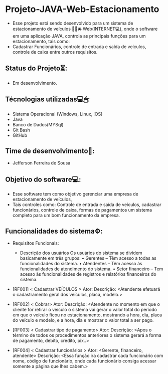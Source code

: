 # Projeto-JAVA-Web-Estacionamento
- Esse projeto está sendo desenvolvido para um sistema de estacionamento de veículos 🚗🛵🚘 Web(INTERNET💻),
onde o software em uma aplicação JAVA, controla as principais funções para um estacionamento, tais como:
- Cadastrar Funcionários, controle de entrada e saída de veículos, controle de caixa entre outros requisitos.

## Status do Projeto⏳:
- Em desenvolvimento.

## Técnologias utilizadas💻🖱:
- Sistema Operacional (Windows, Linux, IOS)
- Java
- Banco de Dados(MYSql)
- Git Bash
- GitHub

## Time de desenvolvimento📝:
- Jefferson Ferreira de Sousa
 
## Objetivo do software💻:
- Esse software tem como objetivo gerenciar uma empresa de estacionamento de veículos,
- Tais controles como:
Controle de entrada e saída de veículos, cadastrar funcionários, controle de caixa, formas de pagamentos um sistema completo
para um bom funcionamento da empresa.

## Funcionalidades do sistema⚙:
- Requisitos Funcionais:
  - Descrição dos usuários
     Os usuários do sistema se dividem basicamente em três grupos:
    • Gerentes – Têm acesso a todas as funcionalidades do sistema.
    • Atendentes – Têm acesso às funcionalidades de atendimento do sistema.
    • Setor financeiro – Tem acesso às funcionalidades de registros e relatórios financeiros do sistema.

- [RF001] < Cadastrar VEÍCULOS >
	Ator: <Atendente>
	Descrição: <Atendente efetuará o cadastramento geral dos veículos, placa, modelo.>

- [RF002] < Cobrar>
	Ator: <Atendente>
	Descrição: <Atendente no momento em que o cliente for retirar o veículo o sistema vai gerar o valor total do período
  em que o veículo ficou no estacionamento, mostrando a hora, dia, placa do veículo e modelo, e a hora, dia e mostrar o valor total a ser pago. 

- [RF003] < Cadastrar tipo de pagamento>
	Ator: <Atendente>
	Descrição: <Apos o término de todos os procedimentos anteriores o sistema gerará a forma de pagamento, debito, credito, pix..>

- [RF004] < Cadastrar funcionários >
	Ator: <Gerente, financeiro, atendente>
	Descrição: <Essa função ira cadastrar cada funcionário com nome, código de funcionário, onde cada funcionário consiga acessar somente a página que lhes cabem.>   
